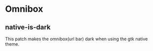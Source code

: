 # Omnibox

## native-is-dark

This patch makes the omnibox(url bar) dark when using the gtk native theme.